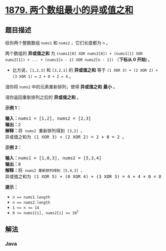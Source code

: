 # [1879. 两个数组最小的异或值之和](https://leetcode.cn/problems/minimum-xor-sum-of-two-arrays)

## 题目描述

<p>给你两个整数数组 <code>nums1</code> 和 <code>nums2</code> ，它们长度都为 <code>n</code> 。</p>

<p>两个数组的 <strong>异或值之和</strong> 为 <code>(nums1[0] XOR nums2[0]) + (nums1[1] XOR nums2[1]) + ... + (nums1[n - 1] XOR nums2[n - 1])</code> （<strong>下标从 0 开始</strong>）。</p>

<ul>
	<li>比方说，<code>[1,2,3]</code> 和 <code>[3,2,1]</code> 的 <strong>异或值之和</strong> 等于 <code>(1 XOR 3) + (2 XOR 2) + (3 XOR 1) = 2 + 0 + 2 = 4</code> 。</li>
</ul>

<p>请你将 <code>nums2</code> 中的元素重新排列，使得 <strong>异或值之和</strong> <strong>最小</strong> 。</p>

<p>请你返回重新排列之后的 <strong>异或值之和</strong> 。</p>



<p><strong>示例 1：</strong></p>

<pre><b>输入：</b>nums1 = [1,2], nums2 = [2,3]
<b>输出：</b>2
<b>解释：</b>将 <code>nums2</code> 重新排列得到 <code>[3,2] 。</code>
异或值之和为 (1 XOR 3) + (2 XOR 2) = 2 + 0 = 2 。</pre>

<p><strong>示例 2：</strong></p>

<pre><b>输入：</b>nums1 = [1,0,3], nums2 = [5,3,4]
<b>输出：</b>8
<b>解释：</b>将 <code>nums2 重新排列得到</code> <code>[5,4,3] 。</code>
异或值之和为 (1 XOR 5) + (0 XOR 4) + (3 XOR 3) = 4 + 4 + 0 = 8 。
</pre>



<p><strong>提示：</strong></p>

<ul>
	<li><code>n == nums1.length</code></li>
	<li><code>n == nums2.length</code></li>
	<li><code>1 &lt;= n &lt;= 14</code></li>
	<li><code>0 &lt;= nums1[i], nums2[i] &lt;= 10<sup>7</sup></code></li>
</ul>

## 解法

### **Java**

```java

```
